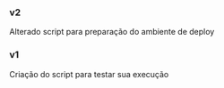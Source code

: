 ### v2
Alterado script para preparação do ambiente de deploy

### v1

Criação do script para testar sua execução